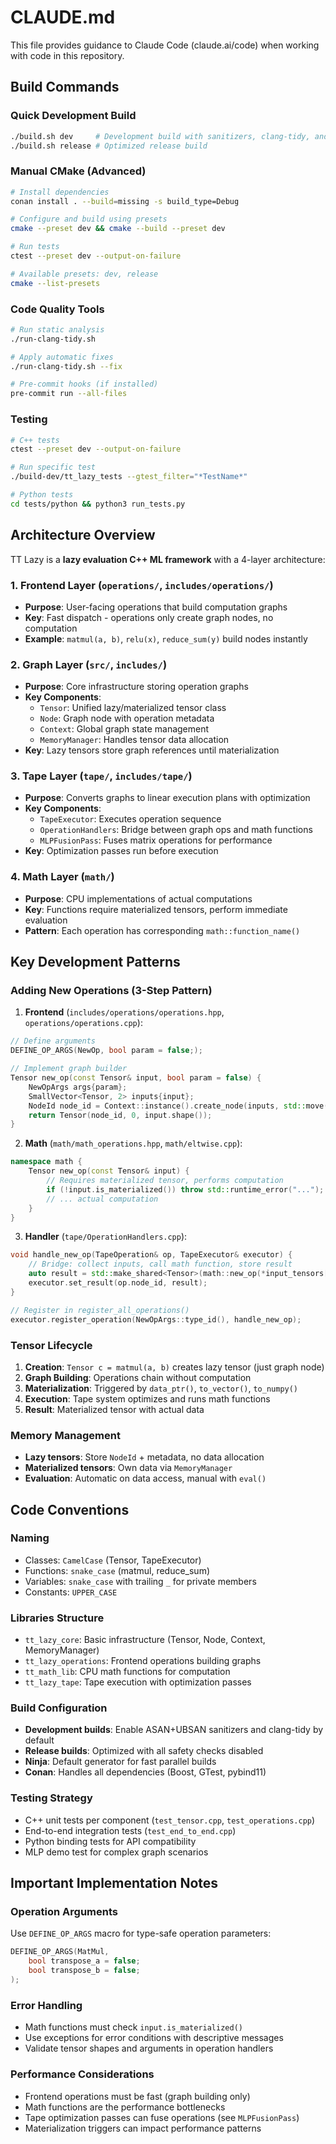# CLAUDE.md

This file provides guidance to Claude Code (claude.ai/code) when working with code in this repository.

## Build Commands

### Quick Development Build
```bash
./build.sh dev     # Development build with sanitizers, clang-tidy, and debug symbols
./build.sh release # Optimized release build
```

### Manual CMake (Advanced)
```bash
# Install dependencies
conan install . --build=missing -s build_type=Debug

# Configure and build using presets
cmake --preset dev && cmake --build --preset dev

# Run tests
ctest --preset dev --output-on-failure

# Available presets: dev, release
cmake --list-presets
```

### Code Quality Tools
```bash
# Run static analysis
./run-clang-tidy.sh

# Apply automatic fixes
./run-clang-tidy.sh --fix

# Pre-commit hooks (if installed)
pre-commit run --all-files
```

### Testing
```bash
# C++ tests
ctest --preset dev --output-on-failure

# Run specific test
./build-dev/tt_lazy_tests --gtest_filter="*TestName*"

# Python tests
cd tests/python && python3 run_tests.py
```

## Architecture Overview

TT Lazy is a **lazy evaluation C++ ML framework** with a 4-layer architecture:

### 1. Frontend Layer (`operations/`, `includes/operations/`)
- **Purpose**: User-facing operations that build computation graphs
- **Key**: Fast dispatch - operations only create graph nodes, no computation
- **Example**: `matmul(a, b)`, `relu(x)`, `reduce_sum(y)` build nodes instantly

### 2. Graph Layer (`src/`, `includes/`)
- **Purpose**: Core infrastructure storing operation graphs
- **Key Components**:
  - `Tensor`: Unified lazy/materialized tensor class
  - `Node`: Graph node with operation metadata
  - `Context`: Global graph state management
  - `MemoryManager`: Handles tensor data allocation
- **Key**: Lazy tensors store graph references until materialization

### 3. Tape Layer (`tape/`, `includes/tape/`)
- **Purpose**: Converts graphs to linear execution plans with optimization
- **Key Components**:
  - `TapeExecutor`: Executes operation sequence
  - `OperationHandlers`: Bridge between graph ops and math functions
  - `MLPFusionPass`: Fuses matrix operations for performance
- **Key**: Optimization passes run before execution

### 4. Math Layer (`math/`)
- **Purpose**: CPU implementations of actual computations
- **Key**: Functions require materialized tensors, perform immediate evaluation
- **Pattern**: Each operation has corresponding `math::function_name()`

## Key Development Patterns

### Adding New Operations (3-Step Pattern)

1. **Frontend** (`includes/operations/operations.hpp`, `operations/operations.cpp`):
```cpp
// Define arguments
DEFINE_OP_ARGS(NewOp, bool param = false;);

// Implement graph builder
Tensor new_op(const Tensor& input, bool param = false) {
    NewOpArgs args{param};
    SmallVector<Tensor, 2> inputs{input};
    NodeId node_id = Context::instance().create_node(inputs, std::move(args));
    return Tensor(node_id, 0, input.shape());
}
```

2. **Math** (`math/math_operations.hpp`, `math/eltwise.cpp`):
```cpp
namespace math {
    Tensor new_op(const Tensor& input) {
        // Requires materialized tensor, performs computation
        if (!input.is_materialized()) throw std::runtime_error("...");
        // ... actual computation
    }
}
```

3. **Handler** (`tape/OperationHandlers.cpp`):
```cpp
void handle_new_op(TapeOperation& op, TapeExecutor& executor) {
    // Bridge: collect inputs, call math function, store result
    auto result = std::make_shared<Tensor>(math::new_op(*input_tensors[0]));
    executor.set_result(op.node_id, result);
}

// Register in register_all_operations()
executor.register_operation(NewOpArgs::type_id(), handle_new_op);
```

### Tensor Lifecycle
1. **Creation**: `Tensor c = matmul(a, b)` creates lazy tensor (just graph node)
2. **Graph Building**: Operations chain without computation
3. **Materialization**: Triggered by `data_ptr()`, `to_vector()`, `to_numpy()`
4. **Execution**: Tape system optimizes and runs math functions
5. **Result**: Materialized tensor with actual data

### Memory Management
- **Lazy tensors**: Store `NodeId` + metadata, no data allocation
- **Materialized tensors**: Own data via `MemoryManager`
- **Evaluation**: Automatic on data access, manual with `eval()`

## Code Conventions

### Naming
- Classes: `CamelCase` (Tensor, TapeExecutor)
- Functions: `snake_case` (matmul, reduce_sum)
- Variables: `snake_case` with trailing `_` for private members
- Constants: `UPPER_CASE`

### Libraries Structure
- `tt_lazy_core`: Basic infrastructure (Tensor, Node, Context, MemoryManager)
- `tt_lazy_operations`: Frontend operations building graphs
- `tt_math_lib`: CPU math functions for computation
- `tt_lazy_tape`: Tape execution with optimization passes

### Build Configuration
- **Development builds**: Enable ASAN+UBSAN sanitizers and clang-tidy by default
- **Release builds**: Optimized with all safety checks disabled
- **Ninja**: Default generator for fast parallel builds
- **Conan**: Handles all dependencies (Boost, GTest, pybind11)

### Testing Strategy
- C++ unit tests per component (`test_tensor.cpp`, `test_operations.cpp`)
- End-to-end integration tests (`test_end_to_end.cpp`)
- Python binding tests for API compatibility
- MLP demo test for complex graph scenarios

## Important Implementation Notes

### Operation Arguments
Use `DEFINE_OP_ARGS` macro for type-safe operation parameters:
```cpp
DEFINE_OP_ARGS(MatMul,
    bool transpose_a = false;
    bool transpose_b = false;
);
```

### Error Handling
- Math functions must check `input.is_materialized()`
- Use exceptions for error conditions with descriptive messages
- Validate tensor shapes and arguments in operation handlers

### Performance Considerations
- Frontend operations must be fast (graph building only)
- Math functions are the performance bottlenecks
- Tape optimization passes can fuse operations (see `MLPFusionPass`)
- Materialization triggers can impact performance patterns
